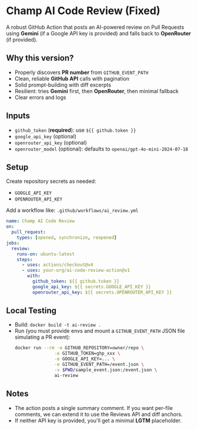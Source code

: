 # Champ AI Code Review (Fixed)

A robust GitHub Action that posts an AI-powered review on Pull Requests using **Gemini** (if a Google API key is provided) and falls back to **OpenRouter** (if provided).

## Why this version?
- Properly discovers **PR number** from `GITHUB_EVENT_PATH`
- Clean, reliable **GitHub API** calls with pagination
- Solid prompt-building with diff excerpts
- Resilient: tries **Gemini** first, then **OpenRouter**, then minimal fallback
- Clear errors and logs

## Inputs
- `github_token` (**required**): use `${{ github.token }}`
- `google_api_key` (optional)
- `openrouter_api_key` (optional)
- `openrouter_model` (optional): defaults to `openai/gpt-4o-mini-2024-07-18`

## Setup
Create repository secrets as needed:
- `GOOGLE_API_KEY`
- `OPENROUTER_API_KEY`

Add a workflow like: `.github/workflows/ai_review.yml`

```yaml
name: Champ AI Code Review
on:
  pull_request:
    types: [opened, synchronize, reopened]
jobs:
  review:
    runs-on: ubuntu-latest
    steps:
      - uses: actions/checkout@v4
      - uses: your-org/ai-code-review-action@v1
        with:
          github_token: ${{ github.token }}
          google_api_key: ${{ secrets.GOOGLE_API_KEY }}
          openrouter_api_key: ${{ secrets.OPENROUTER_API_KEY }}
```

## Local Testing
- Build: `docker build -t ai-review .`
- Run (you must provide envs and mount a `GITHUB_EVENT_PATH` JSON file simulating a PR event):
  ```bash
  docker run --rm -e GITHUB_REPOSITORY=owner/repo \
                 -e GITHUB_TOKEN=ghp_xxx \
                 -e GOOGLE_API_KEY=... \
                 -e GITHUB_EVENT_PATH=/event.json \
                 -v $PWD/sample_event.json:/event.json \
                 ai-review
  ```

## Notes
- The action posts a single summary comment. If you want per-file comments, we can extend it to use the Reviews API and diff anchors.
- If neither API key is provided, you'll get a minimal **LGTM** placeholder.

